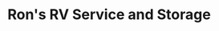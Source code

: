 ---
title: "Ron's RV Service and Storage"
url: /springdale/rons-rv-service-and-storage/
shop: Allgemein
---